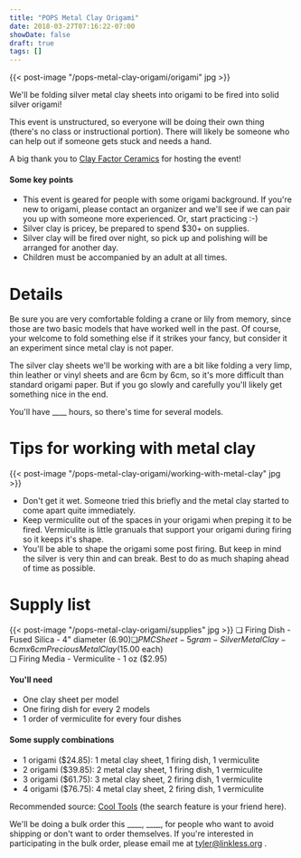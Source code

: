 ```yaml
---
title: "POPS Metal Clay Origami"
date: 2018-03-27T07:16:22-07:00
showDate: false
draft: true
tags: []
---
```

{{< post-image "/pops-metal-clay-origami/origami" jpg >}}

We'll be folding silver metal clay sheets into origami to be fired into solid silver origami!

This event is unstructured, so everyone will be doing their own thing (there's no class or instructional portion). There will likely be someone who can help out if someone gets stuck and needs a hand.

A big thank you to [Clay Factor Ceramics](https://www.clayfactorceramics.com) for hosting the event!

#### Some key points

* This event is geared for people with some origami background. If you're new to origami, please contact an organizer and we'll see if we can pair you up with someone more experienced. Or, start practicing :-)
* Silver clay is pricey, be prepared to spend $30+ on supplies.
* Silver clay will be fired over night, so pick up and polishing will be arranged for another day.
* Children must be accompanied by an adult at all times.

# Details
Be sure you are very comfortable folding a crane or lily from memory, since those are two basic models that have worked well in the past. Of course, your welcome to fold something else if it strikes your fancy, but consider it an experiment since metal clay is not paper.

The silver clay sheets we'll be working with are a bit like folding a very limp, thin leather or vinyl sheets and are 6cm by 6cm, so it's more difficult than standard origami paper. But if you go slowly and carefully you'll likely get something nice in the end.

You'll have ____ hours, so there's time for several models.

# Tips for working with metal clay
{{< post-image "/pops-metal-clay-origami/working-with-metal-clay" jpg >}}

* Don't get it wet. Someone tried this briefly and the metal clay started to come apart quite immediately.
* Keep vermiculite out of the spaces in your origami when preping it to be fired. Vermiculite is little granuals that support your origami during firing so it keeps it's shape.
* You'll be able to shape the origami some post firing. But keep in mind the silver is very thin and can break. Best to do as much shaping ahead of time as possible.

# Supply list
{{< post-image "/pops-metal-clay-origami/supplies" jpg >}}
❏ Firing Dish - Fused Silica - 4" diameter ($6.90)  
❏ PMC Sheet - 5 gram - Silver Metal Clay - 6cm x 6cm Precious Metal Clay ($15.00 each)  
❏ Firing Media - Vermiculite - 1 oz ($2.95)

#### You'll need

* One clay sheet per model
* One firing dish for every 2 models
* 1 order of vermiculite for every four dishes

#### Some supply combinations

* 1 origami ($24.85): 1 metal clay sheet, 1 firing dish, 1 vermiculite
* 2 origami ($39.85): 2 metal clay sheet, 1 firing dish, 1 vermiculite
* 3 origami ($61.75): 3 metal clay sheet, 2 firing dish, 1 vermiculite
* 4 origami ($76.75): 4 metal clay sheet, 2 firing dish, 1 vermiculite

Recommended source: [Cool Tools](http://cooltools.us) (the search feature is your friend here).

We'll be doing a bulk order this ____, ____, for people who want to avoid shipping or don't want to order themselves. If you're interested in participating in the bulk order, please email me at tyler@linkless.org .